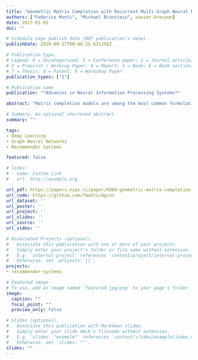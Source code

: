 ```yaml
---
title: "Geometric Matrix Completion with Recurrent Multi-Graph Neural Networks"
authors: ["Federico Monti", "Michael Bronstein", xavier.bresson]
date: 2017-01-01
doi: ""

# Schedule page publish date (NOT publication's date).
publishDate: 2019-09-17T00:46:25.621256Z

# Publication type.
# Legend: 0 = Uncategorized; 1 = Conference paper; 2 = Journal article;
# 3 = Preprint / Working Paper; 4 = Report; 5 = Book; 6 = Book section;
# 7 = Thesis; 8 = Patent; 9 = Workshop Paper
publication_types: ["1"]

# Publication name
publication: "*Advances in Neural Information Processing Systems*"

abstract: "Matrix completion models are among the most common formulations of recommender systems. Recent works have showed a boost of performance of these techniques when introducing the pairwise relationships between users/items in the form of graphs, and imposing smoothness priors on these graphs. However, such techniques do not fully exploit the local stationary structures on user/item graphs, and the number of parameters to learn is linear wrt the number of users and items. We propose a novel approach to overcome these limitations by using geometric deep learning on graphs. Our matrix completion architecture combines a novel multi-graph convolutional neural network that can learn meaningful statistical graph-structured patterns from users and items, and a recurrent neural network that applies a learnable diffusion on the score matrix. Our neural network system is computationally attractive as it requires a constant number of parameters independent of the matrix size. We apply our method on several standard datasets, showing that it outperforms state-of-the-art matrix completion techniques."

# Summary. An optional shortened abstract.
summary: ""

tags:
- Deep Learning
- Graph Neural Networks
- Recommender Systems

featured: false

# links:
# - name: Custom Link
#   url: http://example.org

url_pdf: https://papers.nips.cc/paper/6960-geometric-matrix-completion-with-recurrent-multi-graph-neural-networks.pdf
url_code: https://github.com/fmonti/mgcnn
url_dataset: ''
url_poster: ''
url_project: ''
url_slides: ''
url_source: ''
url_video: ''

# Associated Projects (optional).
#   Associate this publication with one or more of your projects.
#   Simply enter your project's folder or file name without extension.
#   E.g. `internal-project` references `content/project/internal-project/index.md`.
#   Otherwise, set `projects: []`.
projects:
- recommender-systems

# Featured image
# To use, add an image named `featured.jpg/png` to your page's folder. 
image:
  caption: ""
  focal_point: ""
  preview_only: false

# Slides (optional).
#   Associate this publication with Markdown slides.
#   Simply enter your slide deck's filename without extension.
#   E.g. `slides: "example"` references `content/slides/example/index.md`.
#   Otherwise, set `slides: ""`.
slides: ""
---
```





